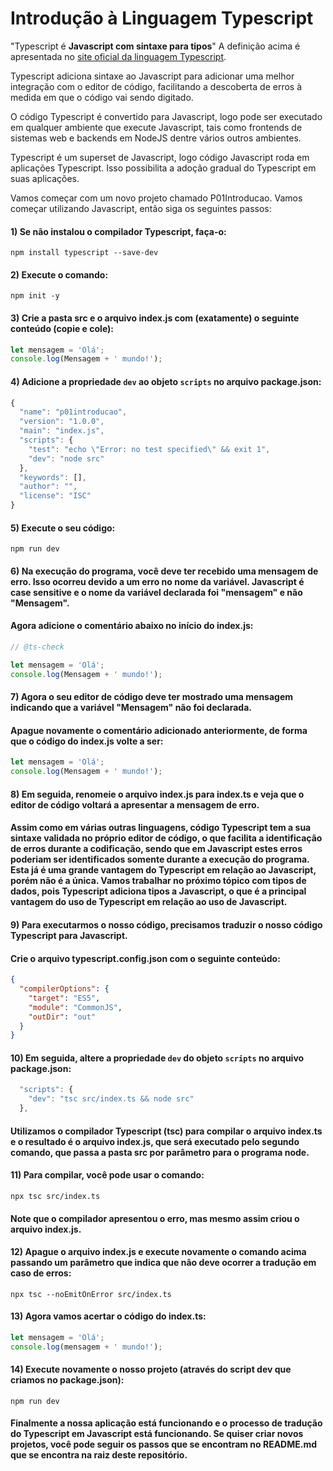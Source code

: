 # Introdução à Linguagem Typescript

"Typescript é **Javascript com sintaxe para tipos**"
A definição acima é apresentada no [site oficial da linguagem Typescript](https://www.typescriptlang.org/).

Typescript adiciona sintaxe ao Javascript para adicionar uma melhor integração com o editor de código, facilitando a descoberta de erros à medida em que o código vai sendo digitado.

O código Typescript é convertido para Javascript, logo pode ser executado em qualquer ambiente que execute Javascript, tais como frontends de sistemas web e backends em NodeJS dentre vários outros ambientes.

Typescript é um superset de Javascript, logo código Javascript roda em aplicações Typescript. Isso possibilita a adoção gradual do Typescript em suas aplicações.

Vamos começar com um novo projeto chamado P01Introducao. Vamos começar utilizando Javascript, então siga os seguintes passos:

#### 1) Se não instalou o compilador Typescript, faça-o:
```
npm install typescript --save-dev
```

#### 2) Execute o comando:
```
npm init -y
```
#### 3) Crie a pasta **src** e o arquivo **index.js** com **(exatamente)** o seguinte conteúdo (copie e cole):
```js
let mensagem = 'Olá';
console.log(Mensagem + ' mundo!');
```

#### 4) Adicione a propriedade `dev` ao objeto `scripts` no arquivo **package.json**:
```js
{
  "name": "p01introducao",
  "version": "1.0.0",
  "main": "index.js",
  "scripts": {
    "test": "echo \"Error: no test specified\" && exit 1",
    "dev": "node src"
  },
  "keywords": [],
  "author": "",
  "license": "ISC"
}
```

#### 5) Execute o seu código:
```
npm run dev
```

#### 6) Na execução do programa, você deve ter recebido uma mensagem de erro. Isso ocorreu devido a um erro no nome da variável. Javascript é case sensitive e o nome da variável declarada foi "mensagem" e não "Mensagem".

#### Agora adicione o comentário abaixo  no início do **index.js**:
```js
// @ts-check

let mensagem = 'Olá';
console.log(Mensagem + ' mundo!');
```

#### 7) Agora o seu editor de código deve ter mostrado uma mensagem indicando que a variável "Mensagem" não foi declarada.

#### Apague novamente o comentário adicionado anteriormente, de forma que o código do **index.js** volte a ser:
```js
let mensagem = 'Olá';
console.log(Mensagem + ' mundo!');
```

#### 8) Em seguida, renomeie o arquivo **index.js** para **index.ts** e veja que o editor de código voltará a apresentar a mensagem de erro.

#### Assim como em várias outras linguagens, código Typescript tem a sua sintaxe validada no próprio editor de código, o que facilita a identificação de erros durante a codificação, sendo que em Javascript estes erros poderiam ser identificados somente durante a execução do programa. Esta já é uma grande vantagem do Typescript em relação ao Javascript, porém não é a única. Vamos trabalhar no próximo tópico com tipos de dados, pois Typescript adiciona tipos a Javascript, o que é a principal vantagem do uso de Typescript em relação ao uso de Javascript.

#### 9) Para executarmos o nosso código, precisamos traduzir o nosso código Typescript para Javascript. 

#### Crie o arquivo typescript.config.json com o seguinte conteúdo:
```json
{
  "compilerOptions": {
    "target": "ES5",
    "module": "CommonJS",
    "outDir": "out"
  }
}
```
#### 10) Em seguida, altere a propriedade `dev` do objeto `scripts` no arquivo **package.json**:
```js
  "scripts": {
    "dev": "tsc src/index.ts && node src"
  },
```

#### Utilizamos o compilador Typescript (tsc) para compilar o arquivo **index.ts** e o resultado é o arquivo **index.js**, que será executado pelo segundo comando, que passa a pasta **src** por parâmetro para o programa **node**.

#### 11) Para compilar, você pode usar o comando:
```
npx tsc src/index.ts
```

#### Note que o compilador apresentou o erro, mas mesmo assim criou o arquivo **index.js**.

#### 12) Apague o arquivo **index.js** e execute novamente o comando acima passando um parâmetro que indica que não deve ocorrer a tradução em caso de erros:

```
npx tsc --noEmitOnError src/index.ts
```

#### 13) Agora vamos acertar o código do **index.ts**:
```ts
let mensagem = 'Olá';
console.log(mensagem + ' mundo!');
```

#### 14) Execute novamente o nosso projeto (através do script **dev** que criamos no **package.json**):
```
npm run dev
```

#### Finalmente a nossa aplicação está funcionando e o processo de tradução do Typescript em Javascript está funcionando. Se quiser criar novos projetos, você pode seguir os passos que se encontram no README.md que se encontra na raiz deste repositório.
